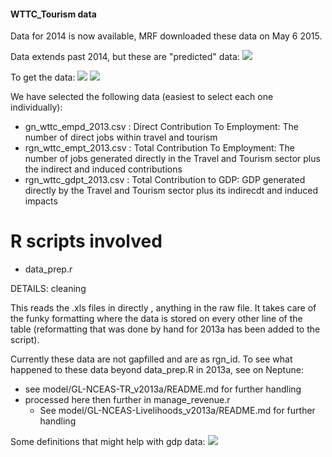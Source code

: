 #### WTTC_Tourism data
Data for 2014 is now available, MRF downloaded these data on May 6 2015.

Data extends past 2014, but these are "predicted" data:
![](https://github.com/OHI-Science/ohiprep/blob/master/globalprep/WTTC_tourism/v2015/images/WTTC_dataPlot.png)

To get the data: 
![](https://github.com/OHI-Science/ohiprep/blob/master/globalprep/WTTC_tourism/v2015/images/WTTC_gettingData1.png)
![](https://github.com/OHI-Science/ohiprep/blob/master/globalprep/WTTC_tourism/v2015/images/WTTC_getting%20data2.png)

We have selected the following data (easiest to select each one individually):
* gn_wttc_empd_2013.csv : Direct Contribution To Employment: The number of direct jobs within travel and tourism
* rgn_wttc_empt_2013.csv : Total Contribution To Employment: The number of jobs generated directly in the Travel and Tourism sector plus the indirect and induced contributions
* rgn_wttc_gdpt_2013.csv : Total Contribution to GDP: GDP generated directly by the Travel and Tourism sector plus its indirecdt and induced impacts


R scripts involved
==================
* data_prep.r

DETAILS: cleaning

This reads the .xls files in directly , anything in the raw file. It takes care of the funky formatting where the data is stored on every other line of the table (reformatting that was done by hand for 2013a has been added to the script). 

Currently these data are not gapfilled and are as rgn_id. To see what happened to these data beyond data_prep.R in 2013a, see on Neptune:
* see model/GL-NCEAS-TR_v2013a/README.md for further handling
* processed here then further in manage_revenue.r
	+ See model/GL-NCEAS-Livelihoods_v2013a/README.md for further handling

Some definitions that might help with gdp data:
![](https://github.com/OHI-Science/ohiprep/blob/master/globalprep/WTTC_tourism/v2015/images/GDPdefinitions.png)
